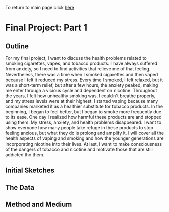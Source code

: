 To return to main page click [here](https://sbohljop.github.io/portfolio/) <br>

# Final Project: Part 1
## Outline
For my final project, I want to discuss the health problems related to smoking cigarettes, vapes, and tobacco products. I have always suffered from anxiety, so I need to find activities that relieve me of that feeling. Nevertheless, there was a time when I smoked cigarettes and then vaped because I felt it reduced my stress. Every time I smoked, I felt relaxed, but it was a short-term relief, but after a few hours, the anxiety peaked, making me enter through a vicious cycle and dependent on nicotine. Throughout the years, I felt how unhealthy smoking was, I couldn't breathe properly, and my stress levels were at their highest. I started vaping because many companies marketed it as a healthier substitute for tobacco products. In the beginning, I began to feel better, but I began to smoke more frequently due to its ease. One day I realized how harmful these products are and stopped using them. My stress, anxiety, and health problems disappeared. I want to show everyone how many people take refuge in these products to stop feeling anxious, but what they do is prolong and amplify it. I will cover all the health aspects of vaping and smoking and how the younger generations are incorporating nicotine into their lives. At last, I want to make consciousness of the dangers of tobacco and nicotine and motivate those that are still addicted tho them.  


## Initial Sketches
## The Data
## Method and Medium


